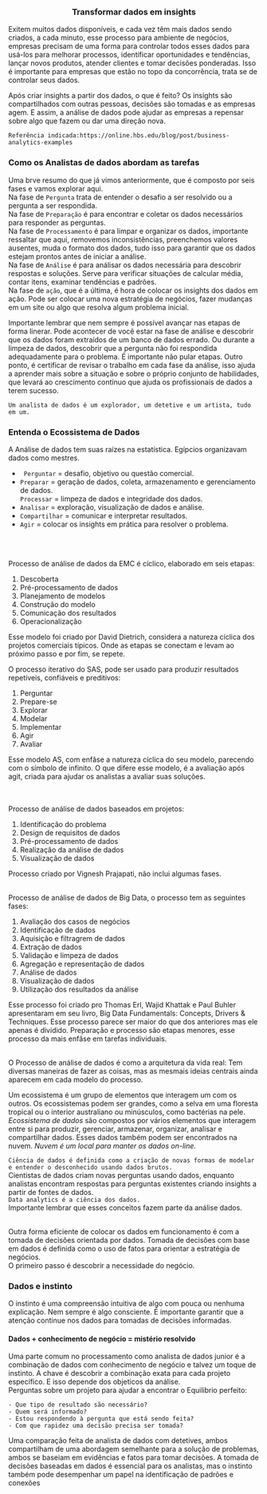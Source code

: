 ### <center> Transformar dados em insights </center>
<p>Exitem muitos dados disponíveis, e cada vez têm mais dados sendo criados, a cada minuto, esse processo para ambiente de negócios, empresas precisam de uma forma para controlar todos esses dados para usá-los para melhorar processos, identificar oportunidades e tendências, lançar novos produtos, atender clientes e tomar decisões ponderadas. Isso é importante para empresas que estão no topo da concorrência, trata se de controlar seus dados. <br> </p>

Após criar insights a partir dos dados, o que é feito? Os insights são compartilhados com outras pessoas, decisões são tomadas e as empresas agem. E assim, a análise de dados pode ajudar as empresas a repensar sobre algo que fazem ou dar uma direção nova.

```Referência indicada:https://online.hbs.edu/blog/post/business-analytics-examples```

### Como os Analistas de dados abordam as tarefas
Uma brve resumo do que já vimos anteriormente, que é composto por seis fases e vamos explorar aqui. <br>
Na fase de `Pergunta` trata de entender o desafio a ser resolvido ou a pergunta a ser respondida. <br>
Na fase de `Preparação` é para encontrar e coletar os dados necessários para responder as perguntas. <br>
Na fase de `Processamento` é para limpar e organizar os dados, importante ressaltar que aqui, removemos inconsistências, preenchemos valores ausentes, muda o formato dos dados, tudo isso para garantir que os dados estejam prontos antes de iniciar a análise. <br>
Na fase de `Análise` é para análisar os dados necessária para descobrir respostas e soluções. Serve para verificar situações de calcular média, contar itens, examinar tendências e padrões. <br>
Na fase de `ação`, que é a última, é hora de colocar os insights dos dados em ação. Pode ser colocar uma nova estratégia de negócios, fazer mudanças em um site ou algo que resolva algum problema inicial. <br>

Importante lembrar que nem sempre é possível avançar nas etapas de forma linerar. Pode acontecer de você estar na fase de análise e descobrir que os dados foram extraídos de um banco de dados errado. Ou durante a limpeza de dados, descobrir que a pergunta não foi respondida adequadamente para o problema.
É importante não pular etapas. Outro ponto, é certificar de revisar o trabalho em cada fase da análise, isso ajuda a aprender mais sobre a situação e sobre o próprio conjunto de habilidades, que levará ao crescimento contínuo que ajuda os profissionais de dados a terem sucesso.<br>

``Um analista de dados é um explorador, um detetive e um artista, tudo em um.`` <br>

### Entenda o Ecossistema de Dados
A Análise de dados tem suas raízes na estatística. Egípcios organizavam dados como mestres.<br>

- ``` Perguntar``` = desafio, objetivo ou questão comercial.
- ```Preparar``` = geração de dados, coleta, armazenamento e gerenciamento de dados.   
```Processar``` = limpeza de dados e integridade dos dados. 
- ```Analisar``` = exploração, visualização de dados e análise.
- ```Compartilhar``` = comunicar e interpretar resultados.
- ```Agir``` = colocar os insights em prática para resolver o problema.  <br>
<br>
<br>

Processo de análise de dados da EMC é cíclico, elaborado em seis etapas:

1. Descoberta 
2. Pré-processamento de dados
3. Planejamento de modelos 
4. Construção do modelo
5. Comunicação dos resultados 
6. Operacionalização 

Esse modelo foi criado por David Dietrich, considera a natureza cíclica dos projetos comerciais típicos. Onde as etapas se conectam e levam ao próximo passo e por fim, se repete.<br>

O processo iterativo do SAS, pode ser usado para produzir resultados repetíveis, confiáveis e preditivos:

1. Perguntar
2. Prepare-se
3. Explorar 
4. Modelar
5. Implementar
6. Agir 
7. Avaliar

Esse modelo AS, com enfâse a natureza cíclica do seu modelo, parecendo com o símbolo de infinito. O que difere esse modelo, é a avaliação após agit, criada para ajudar os analistas a avaliar suas soluções. <br>
<br>
<br>

Processo de análise de dados baseados em projetos: 

1. Identificação do problema
2. Design de requisitos de dados
3. Pré-processamento de dados
4. Realização da análise de dados
5. Visualização de dados

Processo criado por Vignesh Prajapati, não inclui algumas fases. <br>
<br>

Processo de análise de dados de Big Data, o processo tem as seguintes fases: 

1. Avaliação dos casos de negócios
2. Identificação de dados
3. Aquisição e filtragrem de dados 
4. Extração de dados
5. Validação e limpeza de dados
6. Agregação e representação de dados
7. Análise de dados
8. Visualização de dados
9. Utilização dos resultados da análise

Esse processo foi criado pro Thomas Erl, Wajid Khattak e Paul Buhler apresentaram em seu livro, Big Data Fundamentals: Concepts, Drivers & Techniques. Esse processo parece ser maior do que dos anteriores mas ele apenas é dividido. Preparação e processo são etapas menores, esse processo da mais enfâse em tarefas individuais.<br>
<br>

O Processo de análise de dados é como a arquitetura da vida real: Tem diversas maneiras de fazer as coisas, mas as mesmais ideias centrais ainda aparecem em cada modelo do processo.<br>

Um ecossistema é um grupo de elementos que interagem um com os outros. Os ecossistemas podem ser grandes, como a selva em uma floresta tropical ou o interior australiano ou minúsculos, como bactérias na pele.<br>
*Ecossistema de dados* são compostos por vários elementos que interagem entre si para produzir, gerenciar, armazenar, organizar, analisar e compartilhar dados. Esses dados também podem ser encontrados na nuvem. *Nuvem é um local para manter os dados on-line.*<br>

`Ciência de dados é definida como a criação de novas formas de modelar e entender o desconhecido usando dados brutos.` <br>
Cientistas de dados criam novas perguntas usando dados, enquanto analistas encontram respostas para perguntas existentes criando insights a partir de fontes de dados.<br>
`Data analytics é a ciência dos dados.`<br>
Importante lembrar que esses conceitos fazem parte da análise dados. <br> <br>

Outra forma eficiente de colocar os dados em funcionamento é com a tomada de decisões orientada por dados. Tomada de decisões com base em dados é definida como o uso de fatos para orientar a estratégia de negócios. <br>
O primeiro passo é descobrir a necessidade do negócio. 

### Dados e instinto 
O instinto é uma compreensão intuitiva de algo com pouca ou nenhuma explicação. Nem sempre é algo consciente. É importante garantir que a atenção continue nos dados para tomadas de decisões informadas. <br>

#### Dados + conhecimento de negócio = mistério resolvido 
Uma parte comum no processamento como analista de dados junior é a combinação de dados com conhecimento de negócio e talvez um toque de instinto. A chave é descobrir a combinação exata para cada projeto específico. E isso depende dos objeticos da análise. <br>
Perguntas sobre um projeto para ajudar a encontrar o Equilibrio perfeito: 
    
    - Que tipo de resultado são necessário?
    - Quem será informado?
    - Estou respondendo à pergunta que está sendo feita?
    - Com que rapidez uma decisão precisa ser tomada?

Uma comparação feita de analista de dados com detetives, ambos compartilham de uma abordagem semelhante para a solução de problemas, ambos se baseiam em evidências e fatos para tomar decisões. A tomada de decisões baseadas em dados é essencial para os analistas, mas o instinto também pode desempenhar um papel na identificação de padrões e conexões 
